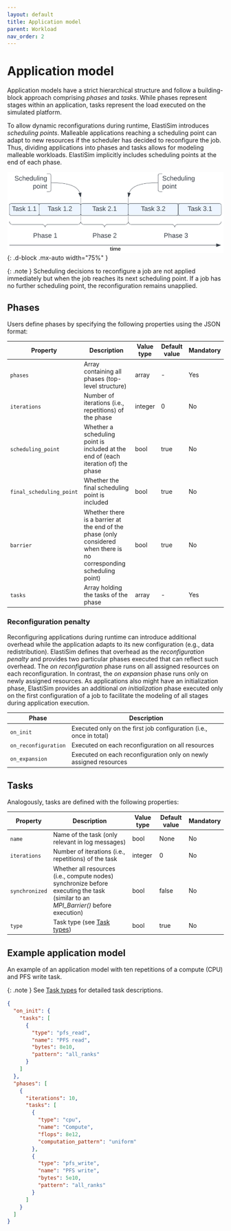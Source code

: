 ```yaml
---
layout: default
title: Application model
parent: Workload
nav_order: 2
---
```


# Application model

Application models have a strict hierarchical structure and follow a building-block approach comprising *phases* and *tasks*. While phases represent stages within an application, tasks represent the load executed on the simulated platform.

To allow dynamic reconfigurations during runtime, ElastiSim introduces *scheduling points*. Malleable applications reaching a scheduling point can adapt to new resources if the scheduler has decided to reconfigure the job. Thus, dividing applications into phases and tasks allows for modeling malleable workloads. ElastiSim implicitly includes scheduling points at the end of each phase.

![A figure describing ElastiSim's application execution model of a malleable job](/assets/images/Application_execution.svg "Application execution model of a malleable job"){: .d-block .mx-auto width="75%" }

{: .note }
Scheduling decisions to reconfigure a job are not applied immediately but when the job reaches its next scheduling point. If a job has no further scheduling point, the reconfiguration remains unapplied.

## Phases

Users define phases by specifying the following properties using the JSON format:

| Property                   | Description                                                                                                          | Value type | Default value | Mandatory |
|----------------------------|----------------------------------------------------------------------------------------------------------------------|------------|---------------|-----------|
| ``phases``                 | Array containing all phases (top-level structure)                                                                    | array      | -             | Yes       |
| ``iterations``             | Number of iterations (i.e., repetitions) of the phase                                                                | integer    | 0             | No        |
| ``scheduling_point``       | Whether a scheduling point is included at the end of (each iteration of) the phase                                   | bool       | true          | No        |
| ``final_scheduling_point`` | Whether the final scheduling point is included                                                                       | bool       | true          | No        |
| ``barrier``                | Whether there is a barrier at the end of the phase (only considered when there is no corresponding scheduling point) | bool       | true          | No        |
| ``tasks``                  | Array holding the tasks of the phase                                                                                 | array      | -             | Yes       |

### Reconfiguration penalty

Reconfiguring applications during runtime can introduce additional overhead while the application adapts to its new configuration (e.g., data redistribution). ElastiSim defines that overhead as the *reconfiguration penalty* and provides two particular phases executed that can reflect such overhead. The *on reconfiguration* phase runs on all assigned resources on each reconfiguration. In contrast, the *on expansion* phase runs only on newly assigned resources. As applications also might have an initialization phase, ElastiSim provides an additional *on initialization* phase executed only on the first configuration of a job to facilitate the modeling of all stages during application execution.

| Phase                  | Description                                                        |
|------------------------|--------------------------------------------------------------------|
| ``on_init``            | Executed only on the first job configuration (i.e., once in total) |
| ``on_reconfiguration`` | Executed on each reconfiguration on all resources                  |
| ``on_expansion``       | Executed on each reconfiguration only on newly assigned resources  |

## Tasks

Analogously, tasks are defined with the following properties:

| Property         | Description                                                                                                                        | Value type | Default value | Mandatory |
|------------------|------------------------------------------------------------------------------------------------------------------------------------|------------|---------------|-----------|
| ``name``         | Name of the task (only relevant in log messages)                                                                                   | bool       | None          | No        |
| ``iterations``   | Number of iterations (i.e., repetitions) of the task                                                                               | integer    | 0             | No        |
| ``synchronized`` | Whether all resources (i.e., compute nodes) synchronize before executing the task (similar to an *MPI_Barrier()* before execution) | bool       | false         | No        |
| ``type``         | Task type (see [Task types](/workload/task-types))                                                                                 | bool       | true          | No        |

## Example application model

An example of an application model with ten repetitions of a compute (CPU) and PFS write task.

{: .note }
See [Task types](/workload/task-types) for detailed task descriptions.

```json
{
  "on_init": {
    "tasks": [
      {
        "type": "pfs_read",
        "name": "PFS read",
        "bytes": 8e10,
        "pattern": "all_ranks"
      }
    ]
  },
  "phases": [
    {
      "iterations": 10,
      "tasks": [
        {
          "type": "cpu",
          "name": "Compute",
          "flops": 8e12,
          "computation_pattern": "uniform"
        },
        {
          "type": "pfs_write",
          "name": "PFS write",
          "bytes": 5e10,
          "pattern": "all_ranks"
        }
      ]
    }
  ]
}
```
